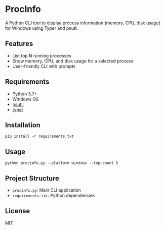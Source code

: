 # ProcInfo

A Python CLI tool to display process information (memory, CPU, disk usage) for Windows using Typer and psutil.

## Features
- List top N running processes
- Show memory, CPU, and disk usage for a selected process
- User-friendly CLI with prompts

## Requirements
- Python 3.7+
- Windows OS
- [psutil](https://pypi.org/project/psutil/)
- [typer](https://pypi.org/project/typer/)

## Installation
```
pip install -r requirements.txt
```

## Usage
```
python procinfo.py --platform windows --top-count 5
```

## Project Structure
- `procinfo.py`: Main CLI application
- `requirements.txt`: Python dependencies

## License
MIT
